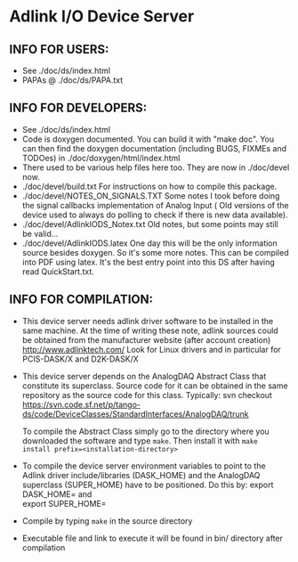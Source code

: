 # Adlink I/O Device Server

## INFO FOR USERS:
  - See ./doc/ds/index.html
  - PAPAs @ ./doc/ds/PAPA.txt

## INFO FOR DEVELOPERS:
  - See ./doc/ds/index.html
  - Code is doxygen documented. You can build it with "make doc".
    You can then find the doxygen documentation (including BUGS, FIXMEs and
    TODOes) in ./doc/doxygen/html/index.html
  - There used to be various help files here too. They are now in ./doc/devel
    now.
  - ./doc/devel/build.txt For instructions on how to compile this package.
  - ./doc/devel/NOTES_ON_SIGNALS.TXT Some notes I took before doing the
    signal callbacks implementation of Analog Input ( Old versions of the
    device used to always do polling to check if there is new
    data available).
  - ./doc/devel/AdlinkIODS_Notex.txt Old notes, but some points may still
    be valid...
  - ./doc/devel/AdlinkIODS.latex One day this will be the only information
    source besides doxygen. So it's some more notes. This can be compiled
    into PDF using latex. It's the best entry point into this DS after
    having read QuickStart.txt.

## INFO FOR COMPILATION:
  - This device server needs adlink driver software to be installed in 
    the same machine. At the time of writing these note, adlink sources could
    be obtained from the manufacturer website (after account creation)
    http://www.adlinktech.com/
    Look for Linux drivers and in particular for PCIS-DASK/X and
    D2K-DASK/X

  - This device server depends on the AnalogDAQ Abstract Class that constitute
    its superclass.
    Source code for it can be obtained in the same repository as the
    source code for this class. 
    Typically: 
        svn checkout https://svn.code.sf.net/p/tango-ds/code/DeviceClasses/StandardInterfaces/AnalogDAQ/trunk

    To compile the Abstract Class simply go to the directory where you downloaded the software
    and type `make`.
    Then install it with `make install prefix=<installation-directory>`

  - To compile the device server environment variables to point to the Adlink driver 
    include/libraries (DASK_HOME) and the AnalogDAQ superclass (SUPER_HOME) have to be positioned. 
    Do this by:
        export DASK_HOME=<adlink-driverlib-directory>
    and     
        export SUPER_HOME=<analogdaq-superclass-installdir>

  - Compile by typing `make` in the source directory

  - Executable file and link to execute it will be found in bin/ directory after compilation
